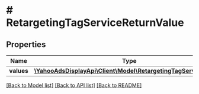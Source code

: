 # # RetargetingTagServiceReturnValue

## Properties

Name | Type | Description | Notes
------------ | ------------- | ------------- | -------------
**values** | [**\YahooAdsDisplayApi\Client\Model\RetargetingTagServiceValue[]**](RetargetingTagServiceValue.md) |  | [optional]

[[Back to Model list]](../../README.md#models) [[Back to API list]](../../README.md#endpoints) [[Back to README]](../../README.md)
